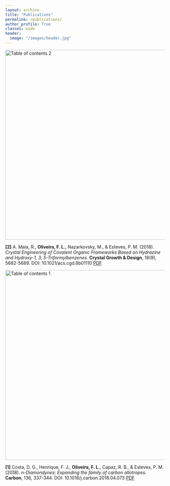 ```yaml
---
layout: archive
title: "Publications"
permalink: /publications/
author_profile: True
classes: wide
header:
  image: "/images/header.jpg"
---
```


<img src="{{ site.url }}{{ site.baseurl }}/images/publications/TOC_2.png" alt="Table of contents 2" style="width:1060px;height:600px;">

**[2]** A. Maia, R., **Oliveira, F. L.**, Nazarkovsky, M., & Esteves, P. M. (2018). *Crystal Engineering of Covalent Organic Frameworks Based on Hydrazine and Hydroxy-1, 3, 5-Triformylbenzenes.* **Crystal Growth & Design**, 18(9), 5682-5689. DOI: 10.1021/acs.cgd.8b01110 [PDF](https://drive.google.com/file/d/1l80qe8DeY1C_qXfLWAPAzvCmQCaqB4ZK/view?usp=sharing)

<img src="{{ site.url }}{{ site.baseurl }}/images/publications/TOC_1.png" alt="Table of contents 1" style="width:1060px;height:600px;">

**[1]** Costa, D. G., Henrique, F. J., **Oliveira, F. L.**, Capaz, R. B., & Esteves, P. M. (2018). *n-Diamondynes: Expanding the family of carbon allotropes.* **Carbon**, 136, 337-344. DOI: 10.1016/j.carbon.2018.04.073 [PDF](https://drive.google.com/file/d/1wvO5g82YsKP-4W4cK4wZ_0_OGj9n3heP/view?usp=sharing)
